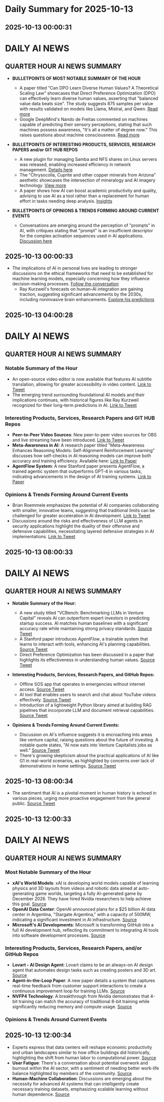 # Daily Summary for 2025-10-13

## 2025-10-13 00:00:31

# DAILY AI NEWS

## QUARTER HOUR AI NEWS SUMMARY

- **BULLETPOINTS OF MOST NOTABLE SUMMARY OF THE HOUR**  
  - A paper titled "Can DPO Learn Diverse Human Values? A Theoretical Scaling Law" showcases that Direct Preference Optimization (DPO) can effectively learn diverse human values, asserting that "balanced value data beats size". The study suggests 875 samples per value with results validated on models like Llama, Mistral, and Qwen. [Read more](https://x.com/i/web/status/1977524181987426684)  
  - Google DeepMind's Nando de Freitas commented on machines capable of predicting their sensory perceptions, stating that such machines possess awareness, "It's all a matter of degree now." This raises questions about machine consciousness. [Read more](https://x.com/i/web/status/1977503941202960528)  

- **BULLETPOINTS OF INTERESTING PRODUCTS, SERVICES, RESEARCH PAPERS and/or GIT HUB REPOS**  
  - A new plugin for managing Samba and NFS shares on Linux servers was released, enabling increased efficiency in network management. [Details here](https://x.com/i/web/status/1977518450294567323)  
  - The "Chrysocolla, Cuprite and other copper minerals from Arizona" aesthetic showcases the intersection of mineralogy and AI imagery technology. [View more](https://x.com/i/web/status/1977514659331887117)  
  - A paper shows how AI can boost academic productivity and quality, advising to use AI as a tool rather than a replacement for human effort in tasks needing deep analysis. [Insights](https://x.com/i/web/status/1977508483944546383)  

- **BULLETPOINTS OF OPINIONS & TRENDS FORMING AROUND CURRENT EVENTS**  
  - Conversations are emerging around the perception of "prompts" in AI, with critiques stating that "prompt" is an insufficient descriptor for the complex activation sequences used in AI applications. [Discussion here](https://x.com/i/web/status/1977519167717925018)

## 2025-10-13 00:00:33

- The implications of AI in personal lives are leading to stronger discussions on the ethical frameworks that need to be established for machine learning models, especially concerning how they influence decision-making processes. [Follow the conversation](https://x.com/i/web/status/1977500921169985846)  
  - Ray Kurzweil's forecasts on human-AI integration are gaining traction, suggesting significant advancements by the 2030s, including noninvasive brain enhancements. [Explore his predictions](https://x.com/i/web/status/1977492047641854113)

## 2025-10-13 04:00:28

# DAILY AI NEWS

## QUARTER HOUR AI NEWS SUMMARY

### Notable Summary of the Hour
- An open-source video editor is now available that features AI subtitle translation, allowing for greater accessibility in video content. [Link to Tweet](https://x.com/i/web/status/1977585115921617194)
- The emerging trend surrounding foundational AI models and their implications continues, with historical figures like Ray Kurzweil recognized for their long-term predictions in AI. [Link to Tweet](https://x.com/i/web/status/1977582636093890876)

### Interesting Products, Services, Research Papers and GIT HUB Repos
- **Peer-to-Peer Video Sources**: New peer-to-peer video sources for OBS and live streaming have been introduced. [Link to Tweet](https://x.com/i/web/status/1977571759445479696)
- **Meta-Awareness in AI**: A research paper titled "Meta-Awareness Enhances Reasoning Models: Self-Alignment Reinforcement Learning" discusses how self-checks in AI reasoning models can improve both accuracy and training efficiency. Available here: [Link to Paper](https://x.com/i/web/status/1977570991007297803)
- **AgentFlow System**: A new Stanford paper presents AgentFlow, a trained agentic system that outperforms GPT-4 in various tasks, indicating advancements in the design of AI training systems. [Link to Paper](https://x.com/i/web/status/1977539789944713682)

### Opinions & Trends Forming Around Current Events
- Brian Roemmele emphasizes the potential of AI companies collaborating with smaller, innovative teams, suggesting that traditional limits can be challenged for greater acceleration in AI development. [Link to Tweet](https://x.com/i/web/status/1977551037830676543)
- Discussions around the risks and effectiveness of LLM agents in security applications highlight the duality of their offensive and defensive capabilities, necessitating layered defensive strategies in AI implementations. [Link to Tweet](https://x.com/i/web/status/1977555387831476695)

## 2025-10-13 08:00:33

# DAILY AI NEWS

## QUARTER HOUR AI NEWS SUMMARY

- **Notable Summary of the Hour:**  
  - A new study titled "VCBench: Benchmarking LLMs in Venture Capital" reveals AI can outperform expert investors in predicting startup success. AI matches human baselines with a significant accuracy rate while maintaining strong privacy standards. [Source Tweet](https://x.com/i/web/status/1977587096580915709)  
  - A Stanford paper introduces *AgentFlow*, a trainable system that learns to interact with tools, enhancing AI's planning capabilities. [Source Tweet](https://x.com/i/web/status/1977640511675756608)  
  - Direct Preference Optimization has been discussed in a paper that highlights its effectiveness in understanding human values. [Source Tweet](https://x.com/i/web/status/1977640494655222028)  

- **Interesting Products, Services, Research Papers, and GitHub Repos:**  
  - Offline SOS app that operates in emergencies without internet access. [Source Tweet](https://x.com/i/web/status/1977640344213741722)  
  - AI tool that enables users to search and chat about YouTube videos effectively. [Source Tweet](https://x.com/i/web/status/1977632727353434439)  
  - Introduction of a lightweight Python library aimed at building RAG pipelines that incorporate LLM and document retrieval capabilities. [Source Tweet](https://x.com/i/web/status/1977594615256457264)  

- **Opinions & Trends Forming Around Current Events:**  
  - Discussion on AI's influence suggests it is encroaching into areas like venture capital, raising questions about the future of investing. A notable quote states, "AI now eats into Venture Capitalists jobs as well." [Source Tweet](https://x.com/i/web/status/1977587096580915709)  
  - There's growing skepticism about the practical applications of AI like G1 in real-world scenarios, as highlighted by concerns over lack of demonstrations in home settings. [Source Tweet](https://x.com/i/web/status/1977639617324335397)

## 2025-10-13 08:00:34

- The sentiment that AI is a pivotal moment in human history is echoed in various pieces, urging more proactive engagement from the general public. [Source Tweet](https://x.com/i/web/status/1977626019889811855)

## 2025-10-13 12:00:33

# DAILY AI NEWS

## QUARTER HOUR AI NEWS SUMMARY

### Most Notable Summary of the Hour
- **xAI's World Models**: xAI is developing world models capable of learning physics and 3D layouts from videos and robotic data aimed at auto-generating game worlds, targeting a fully AI-generated game by December 2026. They have hired Nvidia researchers to help achieve this goal. [Source](https://x.com/i/web/status/1977704575889998019)  
- **OpenAI Data Center**: OpenAI announced plans for a $25 billion AI data center in Argentina, "Stargate Argentina," with a capacity of 500MW, indicating a significant investment in AI infrastructure. [Source](https://x.com/i/web/status/1977672134731108858)  
- **Microsoft's AI Developments**: Microsoft is transforming GitHub into a full AI development hub, reflecting its commitment to integrating AI tools into software development processes. [Source](https://x.com/i/web/status/1977678256594928000)  

### Interesting Products, Services, Research Papers, and/or GitHub Repos  
- **Lovart - AI Design Agent**: Lovart claims to be an always-on AI design agent that automates design tasks such as creating posters and 3D art. [Source](https://x.com/i/web/status/1977702461721727260)  
- **Agent-in-the-Loop Paper**: A new paper details a system that captures real-time feedback from customer support interactions to create a continuous improvement loop for training LLMs. [Source](https://x.com/i/web/status/1977680136938877053)  
- **NVFP4 Technology**: A breakthrough from Nvidia demonstrates that 4-bit training can match the accuracy of traditional 8-bit training while significantly reducing memory and compute usage. [Source](https://x.com/i/web/status/1977661590045413704)  

### Opinions & Trends Around Current Events

## 2025-10-13 12:00:34

- Experts express that data centers will reshape economic productivity and urban landscapes similar to how office buildings did historically, highlighting the shift from human labor to computational power. [Source](https://x.com/i/web/status/1977658903216140729)  
- **User Fatigue**: There's a conversation about potential overwork and burnout within the AI sector, with a sentiment of needing better work-life balance highlighted by members of the community. [Source](https://x.com/i/web/status/1977703002556281294)  
- **Human-Machine Collaboration**: Discussions are emerging about the necessity for advanced AI systems that can intelligently create necessary training datasets, emphasizing scalable learning without human dependence. [Source](https://x.com/i/web/status/1977661281340383412)

